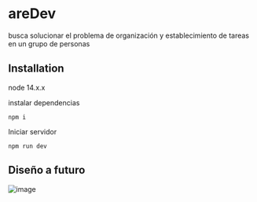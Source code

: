 # areDev

busca solucionar el problema de organización y establecimiento de tareas en un grupo de personas

## Installation

node 14.x.x

instalar dependencias
```
npm i
```

Iniciar servidor
```
npm run dev
```

## Diseño a futuro



![image](https://user-images.githubusercontent.com/68122306/123351728-64675f80-d523-11eb-8360-3f238c640e89.png)
